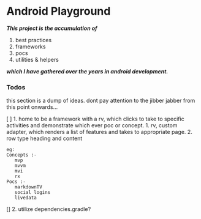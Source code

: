 # Android Playground
***This project is the accumulation of***
1. best practices
2. frameworks
3. pocs
4. utilities & helpers

***which I have gathered over the years in android development.***

### Todos ###
this section is a dump of ideas. dont pay attention to the jibber jabber from this point onwards...

[ ] 1. home to be a framework with a rv, which clicks to take to specific activities and demonstrate which ever poc or concept.
    1. rv, custom adapter, which renders a list of features and takes to appropriate page.
    2. row type heading and content

    eg:
    Concepts :-
       mvp
       mvvm
       mvi
       rx
    Pocs :-
       markdownTV
       social logins
       livedata

[] 2. utilize dependencies.gradle?


